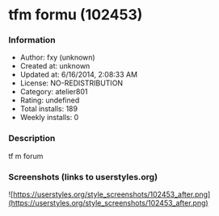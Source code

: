 # tfm formu (102453)

### Information
- Author: fxy (unknown)
- Created at: unknown
- Updated at: 6/16/2014, 2:08:33 AM
- License: NO-REDISTRIBUTION
- Category: atelier801
- Rating: undefined
- Total installs: 189
- Weekly installs: 0


### Description
tf m forum


### Screenshots (links to userstyles.org)
![https://userstyles.org/style_screenshots/102453_after.png](https://userstyles.org/style_screenshots/102453_after.png)


